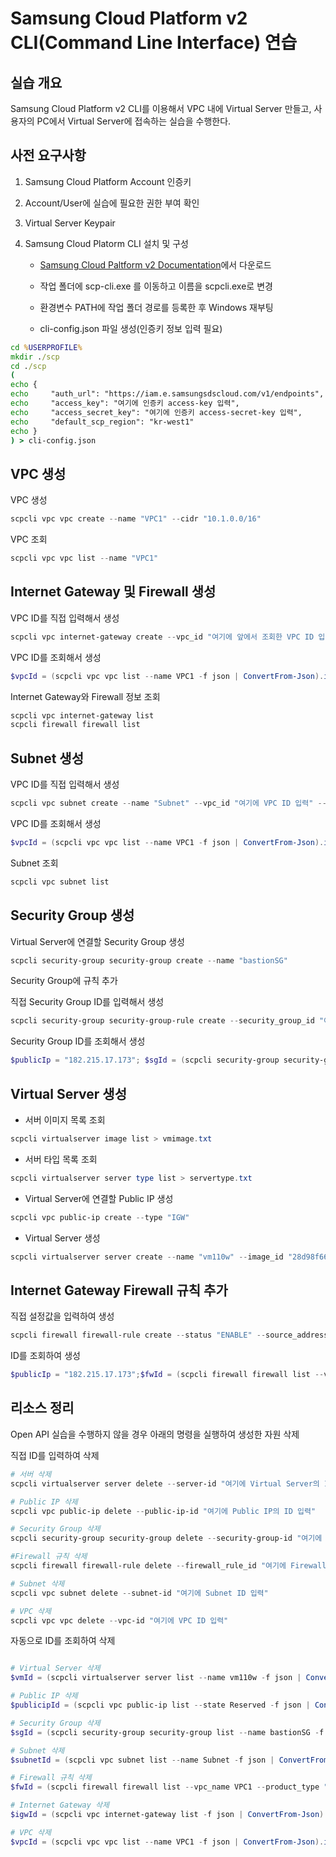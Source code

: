 # Samsung Cloud Platform v2 CLI(Command Line Interface) 연습

## 실습 개요

Samsung Cloud Platform v2 CLI를 이용해서 VPC 내에 Virtual Server 만들고, 사용자의 PC에서 Virtual Server에 접속하는 실습을 수행한다.

## 사전 요구사항

1. Samsung Cloud Platform Account 인증키

2. Account/User에 실습에 필요한 권한 부여 확인

3. Virtual Server Keypair

4. Samsung Cloud Platorm CLI 설치 및 구성

    - [Samsung Cloud Paltform v2 Documentation](https://docs.e.samsungsdscloud.com/clireference/cli-common/)에서 다운로드

    - 작업 폴더에 scp-cli.exe 를 이동하고 이름을 scpcli.exe로 변경
    - 환경변수 PATH에 작업 폴더 경로를 등록한 후 Windows 재부팅
    - cli-config.json 파일 생성(인증키 정보 입력 필요)

```cmd
cd %USERPROFILE%
mkdir ./scp
cd ./scp
(
echo {
echo     "auth_url": "https://iam.e.samsungsdscloud.com/v1/endpoints",
echo     "access_key": "여기에 인증키 access-key 입력",
echo     "access_secret_key": "여기에 인증키 access-secret-key 입력",
echo     "default_scp_region": "kr-west1"
echo }
) > cli-config.json
```

## VPC 생성

VPC 생성

```powershell
scpcli vpc vpc create --name "VPC1" --cidr "10.1.0.0/16"
```

VPC 조회

```powershell
scpcli vpc vpc list --name "VPC1"
```

## Internet Gateway 및 Firewall 생성

VPC ID를 직접 입력해서 생성

```powershell
scpcli vpc internet-gateway create --vpc_id "여기에 앞에서 조회한 VPC ID 입력" --type "IGW" --firewall_enabled "true"
```

VPC ID를 조회해서 생성

```powershell
$vpcId = (scpcli vpc vpc list --name VPC1 -f json | ConvertFrom-Json).id; scpcli vpc internet-gateway create --vpc_id $vpcId --type "IGW" --firewall_enabled "true"
```

Internet Gateway와 Firewall 정보 조회

```powershell
scpcli vpc internet-gateway list
scpcli firewall firewall list
```

## Subnet 생성

VPC ID를 직접 입력해서 생성

```powershell
scpcli vpc subnet create --name "Subnet" --vpc_id "여기에 VPC ID 입력" --cidr "10.1.1.0/24" --type "GENERAL"
```

VPC ID를 조회해서 생성

```powershell
$vpcId = (scpcli vpc vpc list --name VPC1 -f json | ConvertFrom-Json).id; scpcli vpc subnet create --name "Subnet" --vpc_id $vpcId --cidr "10.1.1.0/24" --type "GENERAL"
```

Subnet 조회

```powershell
scpcli vpc subnet list
```  

## Security Group 생성

Virtual Server에 연결할 Security Group 생성

```powershell
scpcli security-group security-group create --name "bastionSG"  
```

Security Group에 규칙 추가

직접 Security Group ID를 입력해서 생성

```powershell
scpcli security-group security-group-rule create --security_group_id "여기에 Security Group ID 입력" --direction "ingress" --protocol "tcp" --port_range_min "3389" --port_range_max "3389" --remote_ip_prefix "여기에 사용하고 있는 PC의 Public IP 입력"
```

Security Group ID를 조회해서 생성

```powershell
$publicIp = "182.215.17.173"; $sgId = (scpcli security-group security-group list --name bastionSG -f json | ConvertFrom-Json).id; scpcli security-group security-group-rule create --security_group_id $sgId --direction "ingress" --protocol "tcp" --port_range_min "3389" --port_range_max "3389" --remote_ip_prefix $publicIp
```

## Virtual Server 생성

- 서버 이미지 목록 조회

```powershell
scpcli virtualserver image list > vmimage.txt
```

- 서버 타입 목록 조회

```powershell
scpcli virtualserver server type list > servertype.txt
```

- Virtual Server에 연결할 Public IP 생성

```powershell
scpcli vpc public-ip create --type "IGW"
```

- Virtual Server 생성

```powershell
scpcli virtualserver server create --name "vm110w" --image_id "28d98f66-44ca-4858-904f-636d4f674a62" --server_type_id "s1v1m2" --networks '{\"public_ip_id\": \"03614c1b8e064540a423679dcc7fe571\", \"subnet_id\": \"e7e872f5a5b94d5a84c9539c57836fab\"}' --security_groups "e264e7a5-ec5c-44ba-ae75-fd9ea57e83a9" --keypair_name "mykey" --volumes '{\"boot_index\" : 0, \"delete_on_termination\": false, \"size\": 32, \"source_type\": \"image\", \"type\": \"SSD\"}'
```

## Internet Gateway Firewall 규칙 추가

직접 설정값을 입력하여 생성

```powershell
scpcli firewall firewall-rule create --status "ENABLE" --source_address "여기에 사용하고 있는 PC의 Public IP 입력" --service '{\"service_type\": \"TCP\", \"service_value\": \"3389\"}' --direction "INBOUND" --destination_address 10.1.1.0/24 --action "ALLOW" --firewall_id "여기에 IGW Firewall ID 입력"
```

ID를 조회하여 생성

```powershell
$publicIp = "182.215.17.173";$fwId = (scpcli firewall firewall list --vpc_name VPC1 --product_type "IGW" -f json | ConvertFrom-Json).id; scpcli firewall firewall-rule create --status "ENABLE" --source_address $publicIp --service '{\"service_type\": \"TCP\", \"service_value\": \"3389\"}' --direction "INBOUND" --destination_address "10.1.1.0/24" --action "ALLOW" --firewall_id $fwId
```

## 리소스 정리

Open API 실습을 수행하지 않을 경우 아래의 명령을 실행하여 생성한 자원 삭제

직접 ID를 입력하여 삭제

```powershell
# 서버 삭제
scpcli virtualserver server delete --server-id "여기에 Virtual Server의 ID 입력"

# Public IP 삭제
scpcli vpc public-ip delete --public-ip-id "여기에 Public IP의 ID 입력"

# Security Group 삭제
scpcli security-group security-group delete --security-group-id "여기에 Security Group의 ID 입력"

#Firewall 규칙 삭제
scpcli firewall firewall-rule delete --firewall_rule_id "여기에 Firewall 규칙의 ID 입력"

# Subnet 삭제
scpcli vpc subnet delete --subnet-id "여기에 Subnet ID 입력"

# VPC 삭제
scpcli vpc vpc delete --vpc-id "여기에 VPC ID 입력"
```

자동으로 ID를 조회하여 삭제

```powershell

# Virtual Server 삭제
$vmId = (scpcli virtualserver server list --name vm110w -f json | ConvertFrom-Json).id; scpcli virtualserver server delete --server_id $vmId

# Public IP 삭제
$publicipId = (scpcli vpc public-ip list --state Reserved -f json | ConvertFrom-Json).id; scpcli vpc public-ip delete --public_ip_id $publicipId

# Security Group 삭제
$sgId = (scpcli security-group security-group list --name bastionSG -f json | ConvertFrom-Json).id; scpcli security-group security-group delete --security_group_id $sgId

# Subnet 삭제
$subnetId = (scpcli vpc subnet list --name Subnet -f json | ConvertFrom-Json).id; scpcli vpc subnet delete --subnet_id $subnetId

# Firewall 규칙 삭제
$fwId = (scpcli firewall firewall list --vpc_name VPC1 --product_type "IGW" -f json | ConvertFrom-Json).id; scpcli firewall firewall-rule delete --firewall_id $fwId

# Internet Gateway 삭제
$igwId = (scpcli vpc internet-gateway list -f json | ConvertFrom-Json).id; scpcli vpc internet-gateway delete --internet_gateway_id $igwId

# VPC 삭제
$vpcId = (scpcli vpc vpc list --name VPC1 -f json | ConvertFrom-Json).id; scpcli vpc vpc delete --vpc_id $vpcId
```
